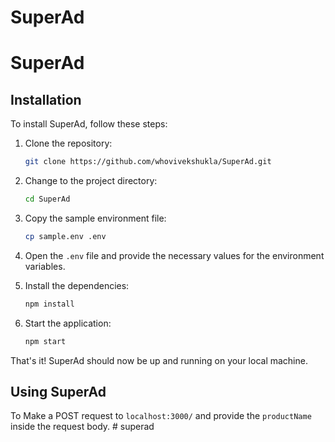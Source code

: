 # SuperAd

# SuperAd

## Installation

To install SuperAd, follow these steps:

1. Clone the repository:

   ```bash
   git clone https://github.com/whovivekshukla/SuperAd.git
   ```

2. Change to the project directory:

   ```bash
   cd SuperAd
   ```

3. Copy the sample environment file:

   ```bash
   cp sample.env .env
   ```

4. Open the `.env` file and provide the necessary values for the environment variables.

5. Install the dependencies:

   ```bash
   npm install
   ```

6. Start the application:

   ```bash
   npm start
   ```

That's it! SuperAd should now be up and running on your local machine.

## Using SuperAd

To Make a POST request to `localhost:3000/` and provide the `productName` inside the request body.
#   s u p e r a d  
 
